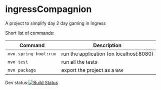 ingressCompagnion
=================
A project to simplify day 2 day gaming in Ingress

Short list of commands:

| Command | Description |
| --- | --- |
| `mvn spring-boot:run` | run the application (on localhost:8080)|
| `mvn test` | run all the tests |
| `mvn package` | export the project as a `WAR` | 


Dev status:[![Build Status](https://drone.io/github.com/wisthy/ingressCompagnion/status.png)](https://drone.io/github.com/wisthy/ingressCompagnion/latest)